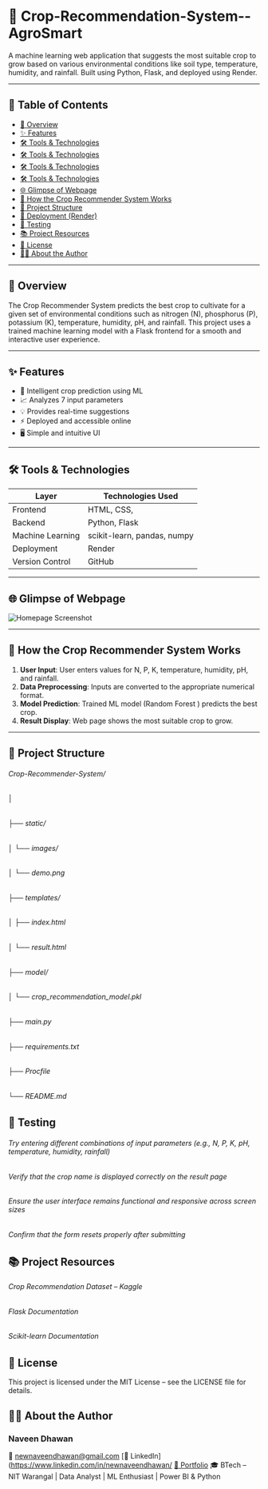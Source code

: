 # 🌾 Crop-Recommendation-System--AgroSmart

A machine learning web application that suggests the most suitable crop to grow based on various environmental conditions like soil type, temperature, humidity, and rainfall. Built using Python, Flask, and deployed using Render.

---

## 📌 Table of Contents

- [🚀 Overview](#-overview)
- [✨ Features](#-features)
- [🛠️ Tools & Technologies](#-tools--technologies)
- [🛠️ Tools & Technologies](#-tools-technologies)
- [🛠️ Tools & Technologies](#-tools-&-technologies)
- [🛠️ Tools & Technologies](#tools-technologies)
- [🌐 Glimpse of Webpage](#-glimpse-of-webpage)
- [🧠 How the Crop Recommender System Works](#-how-the-crop-recommender-system-works)
- [📁 Project Structure](#-project-structure)
- [🚀 Deployment (Render)](#-deployment-render)
- [🧪 Testing](#-testing)
- [📚 Project Resources](#-project-resources)
- [📄 License](#-license)
- [👨‍💻 About the Author](#-about-the-author)

---

## 🚀 Overview

The Crop Recommender System predicts the best crop to cultivate for a given set of environmental conditions such as nitrogen (N), phosphorus (P), potassium (K), temperature, humidity, pH, and rainfall. This project uses a trained machine learning model with a Flask frontend for a smooth and interactive user experience.

---

## ✨ Features

- 🌾 Intelligent crop prediction using ML
- 📈 Analyzes 7 input parameters
- 💡 Provides real-time suggestions
- ⚡ Deployed and accessible online
- 🖥️ Simple and intuitive UI

---

## 🛠️ Tools & Technologies

| Layer            | Technologies Used                    |
|------------------|--------------------------------------|
| Frontend         | HTML, CSS,                           |
| Backend          | Python, Flask                        |
| Machine Learning | scikit-learn, pandas, numpy          |
| Deployment       | Render                               |
| Version Control  |  GitHub                              |

---

## 🌐 Glimpse of Webpage

![Homepage Screenshot](https://github.com/user-attachments/assets/4f3e7d23-deb6-403e-86e9-148a8bbae4d0)


---

## 🧠 How the Crop Recommender System Works

1. **User Input**: User enters values for N, P, K, temperature, humidity, pH, and rainfall.
2. **Data Preprocessing**: Inputs are converted to the appropriate numerical format.
3. **Model Prediction**: Trained ML model (Random Forest ) predicts the best crop.
4. **Result Display**: Web page shows the most suitable crop to grow.

---

## 📁 Project Structure
###### Crop-Recommender-System/ 
###### │ 
###### ├── static/ 
###### │ └── images/ 
###### │ └── demo.png 
###### ├── templates/ 
###### │ ├── index.html 
###### │ └── result.html 
###### ├── model/ 
###### │ └── crop_recommendation_model.pkl 
###### ├── main.py 
###### ├── requirements.txt 
###### ├── Procfile 
###### └── README.md

## 🧪 Testing
###### Try entering different combinations of input parameters (e.g., N, P, K, pH, temperature, humidity, rainfall)
###### Verify that the crop name is displayed correctly on the result page
###### Ensure the user interface remains functional and responsive across screen sizes
###### Confirm that the form resets properly after submitting

## 📚 Project Resources
###### Crop Recommendation Dataset – Kaggle
###### Flask Documentation
###### Scikit-learn Documentation

## 📄 License
This project is licensed under the MIT License – see the LICENSE file for details.

## 👨‍💻 About the Author
### Naveen Dhawan
📧 newnaveendhawan@gmail.com
[💼 LinkedIn](https://www.linkedin.com/in/newnaveendhawan/
[📁 Portfolio](https://naveendhawanportfolio.blogspot.com/)
🎓 BTech – NIT Warangal | Data Analyst | ML Enthusiast | Power BI & Python


